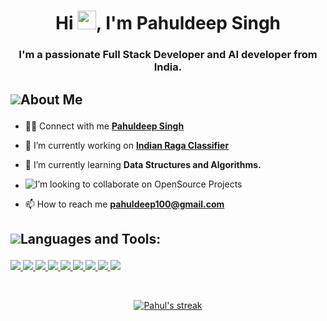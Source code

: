 <h1 align="center">Hi <img src="https://raw.githubusercontent.com/MartinHeinz/MartinHeinz/master/wave.gif" width="30px">, I'm Pahuldeep Singh</h1>
<h3 align="center">I'm a passionate Full Stack Developer and AI developer from India.</h3>

## <p style="display:flex; align-items: center"> <img src="https://img.icons8.com/color/48/000000/user-male-circle--v2.png"/> About Me </p> 

- 👨‍💻 Connect with me **[Pahuldeep Singh](https://www.linkedin.com/in/pahuldeep-singh-424351161)**
- 🔭 I’m currently working on **[Indian Raga Classifier](https://github.com/)**
- 🌱 I’m currently learning **Data Structures and Algorithms.**
- <p style="display:flex; align-items: center;"> <img src="https://img.icons8.com/external-konkapp-outline-color-konkapp/64/000000/external-programmer-profession-avatar-konkapp-outline-color-konkapp.png"/> I’m looking to collaborate on OpenSource Projects </p> 

- 📫 How to reach me **pahuldeep100@gmail.com**

## <p style="display:flex; align-items: center"> <img src="https://img.icons8.com/color/48/000000/source-code.png"/> Languages and Tools:</p> 

<p align="left"> 
    <a href="https://isocpp.org/" target="_blank"> <img src="https://img.icons8.com/color/50/000000/c-plus-plus-logo.png"/> </a>
    <a href="https://www.java.com" target="_blank"> <img src="https://img.icons8.com/color/48/000000/java-coffee-cup-logo.png"/> </a>
    <a href="https://reactjs.org/" target="_blank"> <img src="https://img.icons8.com/color/48/000000/react-native.png"/> </a>
    <a href="https://www.djangoproject.com/" target="_blank"><img src="https://img.icons8.com/color/48/000000/django.png"/> </a>
    <a href="https://developer.mozilla.org/en-US/docs/Web/JavaScript" target="_blank"> <img src="https://img.icons8.com/color/48/000000/javascript.png"/> </a> 
    <a href="https://www.w3.org/html/" target="_blank"> <img src="https://img.icons8.com/color/48/000000/html-5.png"/> </a> 
    <a href="https://www.w3schools.com/css/" target="_blank"> <img src="https://img.icons8.com/color/48/000000/css3.png"/> </a> 
    <a href="https://www.mysql.com/" target="_blank"> <img src="https://img.icons8.com/fluency/48/000000/mysql-logo.png"/> </a> 
    <a href="https://git-scm.com/" target="_blank"> <img src="https://img.icons8.com/color/48/000000/git.png"/> </a> 
</p>

<!-- [![React Badge](https://img.shields.io/badge/-React-61DBFB?style=for-the-badge&labelColor=black&logo=react&logoColor=61DBFB)](#)  [![Javascript Badge](https://img.shields.io/badge/-Javascript-F0DB4F?style=for-the-badge&labelColor=black&logo=javascript&logoColor=F0DB4F)](#) [![Typescript Badge](https://img.shields.io/badge/-Typescript-007acc?style=for-the-badge&labelColor=black&logo=typescript&logoColor=007acc)](#) [![Nodejs Badge](https://img.shields.io/badge/-Nodejs-3C873A?style=for-the-badge&labelColor=black&logo=node.js&logoColor=3C873A)](#) [![GraphQL Badge](https://img.shields.io/badge/-GraphQl-e535ab?style=for-the-badge&labelColor=black&logo=node.js&logoColor=e535ab)](#) -->
<br/>

<p align="center">
    <a href="https://github.com/pahuldeep/github-readme-streak-stats">
        <img title="🔥 Get streak stats for your profile at git.io/streak-stats" alt="Pahul's streak" src="https://github-readme-streak-stats.herokuapp.com/?user=pahuldeep&theme=black-ice&hide_border=true&stroke=0000&background=060A0CD0"/>
    </a>
</p>

